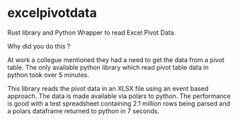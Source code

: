 # excelpivotdata
Rust library and Python Wrapper to read Excel Pivot Data.

Why did you do this ?

At work a collegue mentioned they had a need to get the data from a pivot table. The only available python library which read pivot table data in python
took over 5 minutes.

This library reads the pivot data in an XLSX file using an event based approach. The data is made available via polars to python.
The performance is good with a test spreadsheet containing 2.1 million rows being parsed and a polars dataframe returned to python in 7 seconds.

